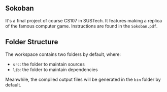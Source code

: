## Sokoban

It's a final project of course CS107 in SUSTech. It features making a replica of the famous computer game. Instructions are found in the `Sokoban.pdf`.

## Folder Structure

The workspace contains two folders by default, where:

- `src`: the folder to maintain sources
- `lib`: the folder to maintain dependencies

Meanwhile, the compiled output files will be generated in the `bin` folder by default.
